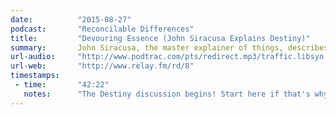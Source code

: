 ```yaml
---
date:          "2015-08-27"
podcast:       "Reconcilable Differences"
title:         "Devouring Essence (John Siracusa Explains Destiny)"
summary:       John Siracusa, the master explainer of things, describes his affection for the epic video game Destiny. Hearing him out is Merlin Mann, a relative newbie to the world of hardcode gaming. Siracusa's explanation is particularly admirable, given that most gamers would take so much of the basis for this discussion for granted. For context, Destiny is a recently released game from the team that created Halo (a huge franchise from the 2000s) -- and is stated to be the beginning of a "ten year plan". The first year of this "ten" is coming to an end, but it's all just getting started. Siracusa tries to explain all this. Listen to him.
url-audio:     "http://www.podtrac.com/pts/redirect.mp3/traffic.libsyn.com/recdiffs/Reconcilable_Differences_008.mp3"
url-web:       "http://www.relay.fm/rd/8"
timestamps:
 - time:       "42:22"
   notes:      "The Destiny discussion begins! Start here if that's why you're listening."
---
```


